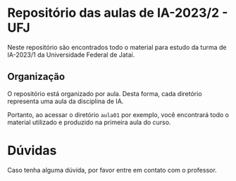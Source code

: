 # Repositório das aulas de IA-2023/2 - UFJ
Neste repositório são encontrados todo o material para estudo da turma de IA-2023/1 da Universidade Federal de Jataí.

## Organização
O repositório está organizado por aula. Desta forma, cada diretório representa uma aula da disciplina de IA.

Portanto, ao acessar o diretório ``aula01`` por exemplo, você encontrará todo o material utilizado e produzido na primeira aula do curso.

# Dúvidas
Caso tenha alguma dúvida, por favor entre em contato com o professor.